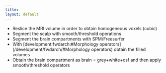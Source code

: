 ```yaml
---
title:
layout: default
---
```


- Reslice the MRI volume in order to obtain homogeneous voxels (cubic)
- Segment the scalp with smooth/threshold operations
- Segment the brain compartments with SPM/Freesurfer
- With [development:fwdarch:#Morphology operators](/development/fwdarch/#Morphology operators) obtain the filled volumes
- Obtain the brain compartment as brain = grey+white+csf and then apply smooth/threshold operators
